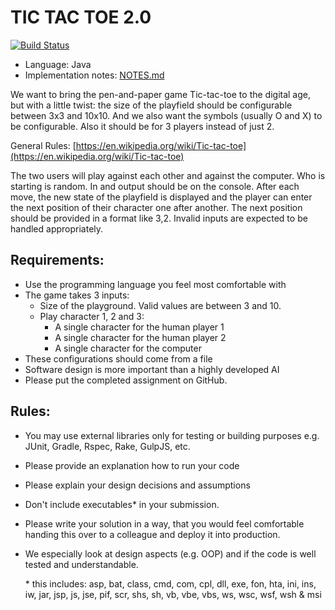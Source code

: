 # TIC TAC TOE 2.0
[![Build Status](https://api.travis-ci.com/vanam/tic-tac-toe.svg?branch=java)](https://travis-ci.com/vanam/tic-tac-toe)

* Language: Java
* Implementation notes: [NOTES.md](NOTES.md)


We want to bring the pen-and-paper game Tic-tac-toe to the digital age,
but with a little twist: the size of the playfield should be
configurable between 3x3 and 10x10. And we also want the symbols
(usually O and X) to be configurable. Also it should be for 3 players
instead of just 2.


General Rules: [https://en.wikipedia.org/wiki/Tic-tac-toe](https://en.wikipedia.org/wiki/Tic-tac-toe)


The two users will play against each other and against the computer.
Who is starting is random. In and output should be on the console.
After each move, the new state of the playfield is displayed and the
player can enter the next position of their character one after
another. The next position should be provided in a format like 3,2.
Invalid inputs are expected to be handled appropriately.


## Requirements:

- Use the programming language you feel most comfortable with
- The game takes 3 inputs:
    - Size of the playground. Valid values are between 3 and 10.
    - Play character 1, 2 and 3:
        - A single character for the human player 1
        - A single character for the human player 2
        - A single character for the computer
- These configurations should come from a file
- Software design is more important than a highly developed AI
- Please put the completed assignment on GitHub.


## Rules:

- You may use external libraries only for testing or building purposes
e.g. JUnit, Gradle, Rspec, Rake, GulpJS, etc.
- Please provide an explanation how to run your code
- Please explain your design decisions and assumptions
- Don't include executables* in your submission.
- Please write your solution in a way, that you would feel comfortable
handing this over to a colleague and deploy it into production.
- We especially look at design aspects (e.g. OOP) and if the code is
well tested and understandable.

    &#42; this includes: asp, bat, class, cmd, com, cpl, dll, exe, fon, hta,
ini, ins, iw, jar, jsp, js, jse, pif, scr, shs, sh, vb, vbe, vbs, ws,
wsc, wsf, wsh & msi
